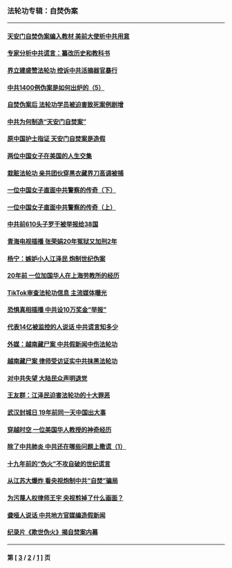 ### 法轮功专辑：自焚伪案
---
#### [天安门自焚伪案编入教材 美前大使析中共用意](../../pages/nf5562/n13791932.md?10250430) 
#### [专家分析中共谎言：纂改历史和教科书](../../pages/nf5562/n13781542.md?10250430) 
#### [界立建盛赞法轮功 控诉中共活摘器官暴行](../../pages/nf5562/n13781971.md?10250430) 
#### [中共1400例伪案是如何出炉的（5）](../../pages/nf5562/n13226831.md?10250430) 
#### [自焚伪案后 法轮功学员被迫害致死案例剧增](../../pages/nf5562/n13190600.md?10250430) 
#### [中共为何制造“天安门自焚案”](../../pages/nf5562/n13183270.md?10250430) 
#### [原中国护士指证 天安门自焚案是造假](../../pages/nf5562/n13172289.md?10250430) 
#### [两位中国女子在美国的人生交集](../../pages/nf5562/n13156138.md?10250430) 
#### [栽赃法轮功 亲共团伙穿黑衣藏界刀高调被捕](../../pages/nf5562/n13073780.md?10250430) 
#### [一位中国女子直面中共警察的传奇（下）](../../pages/nf5562/n12989706.md?10250430) 
#### [一位中国女子直面中共警察的传奇（上）](../../pages/nf5562/n12985072.md?10250430) 
#### [中共前610头子罗干被举报给38国](../../pages/nf5562/n12975419.md?10250430) 
#### [青海电视插播 张荣娟20年冤狱又加刑2年](../../pages/nf5562/n12738166.md?10250430) 
#### [杨宁：嫉妒小人江泽民 炮制世纪伪案](../../pages/nf5562/n12724108.md?10250430) 
#### [20年前 一位加国华人在上海劳教所的经历](../../pages/nf5562/n12707932.md?10250430) 
#### [TikTok审查法轮功信息 主流媒体曝光](../../pages/nf5562/n12362336.md?10250430) 
#### [恐惧真相插播 中共设10万奖金“举报”](../../pages/nf5562/n12306396.md?10250430) 
#### [代表14亿被监控的人说话 中共谎言知多少](../../pages/nf5562/n12297484.md?10250430) 
#### [外媒：越南藏尸案 中共假新闻中伤法轮功](../../pages/nf5562/n12264411.md?10250430) 
#### [越南藏尸案 律师受访证实中共抹黑法轮功](../../pages/nf5562/n12261878.md?10250430) 
#### [对中共失望 大陆民众声明退党](../../pages/nf5562/n12187315.md?10250430) 
#### [王友群：江泽民迫害法轮功的十大罪恶](../../pages/nf5562/n12169074.md?10250430) 
#### [武汉封城日 19年前同一天中国出大事](../../pages/nf5562/n12150901.md?10250430) 
#### [穿越时空  一位美国华人教授的神奇经历](../../pages/nf5562/n12097460.md?10250430) 
#### [除了中共肺炎 中共还在哪些问题上撒谎（1）](../../pages/nf5562/n11955770.md?10250430) 
#### [十九年前的“伪火”不攻自破的世纪谎言](../../pages/nf5562/n11813238.md?10250430) 
#### [从江苏大爆炸 看央视炮制中共“自焚”骗局](../../pages/nf5562/n11140275.md?10250430) 
#### [为污蔑人权律师王宇 央视剪掉了什么画面？](../../pages/nf5562/n11130142.md?10250430) 
#### [聋哑人说话 中共地方官媒编造假新闻](../../pages/nf5562/n11006067.md?10250430) 
#### [纪录片《欺世伪火》揭自焚案内幕](../../pages/nf5562/n11002664.md?10250430) 

---
#### 第 [ [3](./3.md?10250430) / [2](./2.md?10250430) / [1](./1.md?10250430) ] 页

